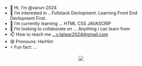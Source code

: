 - 👋 Hi, I’m @varun-2024
- 👀 I’m interested in ...Fullstack Devlopment. Learning Front End Devlopment First.
- 🌱 I’m currently learning ... HTML CSS JAVASCRIP
- 💞️ I’m looking to collaborate on ... Anything i can learn from
- 📫 How to reach me ...v.talwar2024@gmail.com
- 😄 Pronouns: He/Him
- ⚡ Fun fact: ...

<p align="center">
  <a href="https://skillicons.dev">
    <img src="https://skillicons.dev/icons?i=html,css,bootstrap,sass,tailwind,js,react,vite,nodejs,express,npm,mysql,mongodb,git,github,powershell,vscode,ps,ae,pr,cpp,linkedin,discord" />
  </a>
</p>

<!---
varun-2024/varun-2024 is a ✨ special ✨ repository because its `README.md` (this file) appears on your GitHub profile.
You can click the Preview link to take a look at your changes.
--->
